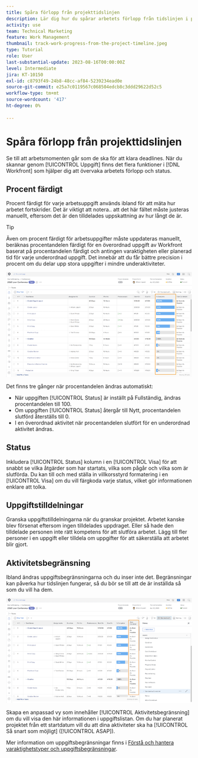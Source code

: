 ```yaml
---
title: Spåra förlopp från projekttidslinjen
description: Lär dig hur du spårar arbetets förlopp från tidslinjen i projektet i [!DNL  Workfront] med procent färdigt, status, tilldelningar eller begränsningar.
activity: use
team: Technical Marketing
feature: Work Management
thumbnail: track-work-progress-from-the-project-timeline.jpeg
type: Tutorial
role: User
last-substantial-update: 2023-08-16T00:00:00Z
level: Intermediate
jira: KT-10150
exl-id: c8793f49-24b8-48cc-af84-5239234ead0e
source-git-commit: e25a7c0119567c068504edcb8c3ddd29622d52c5
workflow-type: tm+mt
source-wordcount: '417'
ht-degree: 0%

---
```


# Spåra förlopp från projekttidslinjen

Se till att arbetsmomenten går som de ska för att klara deadlines. När du skannar genom [!UICONTROL Uppgift] finns det flera funktioner i [!DNL  Workfront] som hjälper dig att övervaka arbetets förlopp och status.

## Procent färdigt

Procent färdigt för varje arbetsuppgift används ibland för att mäta hur arbetet fortskrider. Det är viktigt att notera.. att det här fältet måste justeras manuellt, eftersom det är den tilldelades uppskattning av hur långt de är.

>[!TIP]
>
>Även om procent färdigt för arbetsuppgifter måste uppdateras manuellt, beräknas procentandelen färdigt för en överordnad uppgift av Workfront baserat på procentandelen färdigt och antingen varaktigheten eller planerad tid för varje underordnad uppgift. Det innebär att du får bättre precision i procent om du delar upp stora uppgifter i mindre underaktiviteter.


![Lista över projektuppgifter som visas [!UICONTROL Procent färdigt] kolumn](assets/planner-fund-task-percent-complete.png)

Det finns tre gånger när procentandelen ändras automatiskt:

* När uppgiften [!UICONTROL Status] är inställt på Fullständig, ändras procentandelen till 100.
* Om uppgiften [!UICONTROL Status] återgår till Nytt, procentandelen slutförd återställs till 0.
* I en överordnad aktivitet när procentandelen slutfört för en underordnad aktivitet ändras.

## Status

Inkludera [!UICONTROL Status] kolumn i en [!UICONTROL Visa] för att snabbt se vilka åtgärder som har startats, vilka som pågår och vilka som är slutförda. Du kan till och med ställa in villkorsstyrd formatering i en [!UICONTROL Visa] om du vill färgkoda varje status, vilket gör informationen enklare att tolka.

## Uppgiftstilldelningar

Granska uppgiftstilldelningarna när du granskar projektet. Arbetet kanske blev försenat eftersom ingen tilldelades uppdraget. Eller så hade den tilldelade personen inte rätt kompetens för att slutföra arbetet. Lägg till fler personer i en uppgift eller tilldela om uppgifter för att säkerställa att arbetet blir gjort.

## Aktivitetsbegränsning

Ibland ändras uppgiftsbegränsningarna och du inser inte det. Begränsningar kan påverka hur tidslinjen fungerar, så du bör se till att de är inställda så som du vill ha dem.

![Projektuppgiftslista som visar aktivitetsbegränsningskolumn](assets/planner-fund-task-constraint.png)

Skapa en anpassad vy som innehåller [!UICONTROL Aktivitetsbegränsning] om du vill visa den här informationen i uppgiftslistan. Om du har planerat projektet från ett startdatum vill du att dina aktiviteter ska ha [!UICONTROL Så snart som möjligt] ([!UICONTROL ASAP]).

Mer information om uppgiftsbegränsningar finns i [Förstå och hantera varaktighetstyper och uppgiftsbegränsningar](https://experienceleague.adobe.com/docs/workfront-learn/tutorials-workfront/manage-work/intermediate-projects/understand-and-manage-duration-types-and-task-constraints.html).
